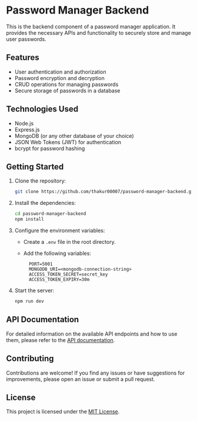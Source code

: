 # Password Manager Backend

This is the backend component of a password manager application. It provides the necessary APIs and functionality to securely store and manage user passwords.

## Features

- User authentication and authorization
- Password encryption and decryption
- CRUD operations for managing passwords
- Secure storage of passwords in a database

## Technologies Used

- Node.js
- Express.js
- MongoDB (or any other database of your choice)
- JSON Web Tokens (JWT) for authentication
- bcrypt for password hashing

## Getting Started

1. Clone the repository:

    ```bash
    git clone https://github.com/thakur00007/password-manager-backend.git
    ```

2. Install the dependencies:

    ```bash
    cd password-manager-backend
    npm install
    ```

3. Configure the environment variables:

    - Create a `.env` file in the root directory.
    - Add the following variables:

      ```plaintext
        PORT=5001
        MONGODB_URI=<mongodb-connection-string>
        ACCESS_TOKEN_SECRET=secret_key
        ACCESS_TOKEN_EXPIRY=30m
      ```

4. Start the server:

    ```bash
    npm run dev
    ```

## API Documentation

For detailed information on the available API endpoints and how to use them, please refer to the [API documentation](api-docs.md).

## Contributing

Contributions are welcome! If you find any issues or have suggestions for improvements, please open an issue or submit a pull request.

## License

This project is licensed under the [MIT License](LICENSE).